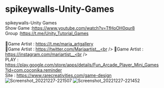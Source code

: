 # spikeywalls-Unity-Games
spikeywalls-Unity Games<br />
Show Game :https://www.youtube.com/watch?v=TfHoOH0qur8<br />
Group :https://t.me/Unity_Tutorial_Games<br /><br />
🎨Game Artist : https://t.me/maria_artgallery<br />
🎨Game Artist : https://twitter.com/Mariaartist__<br />
🎨Game Artist : https://instagram.com/mariartist__<br /><br />
PLAY : https://play.google.com/store/apps/details/Fun_Arcade_Player_Mini_Games?id=com.coconika.reminder<br />
Site : https://www.rarecreativities.com/game-design <br />
![Screenshot_20221227-221507](https://user-images.githubusercontent.com/83016119/209717815-7de609c6-39b7-4e88-8695-391d37b3c5f5.png)
![Screenshot_20221227-221452](https://user-images.githubusercontent.com/83016119/209717821-7731ff54-65e1-44dd-9b6f-524ce6e723cb.png)
